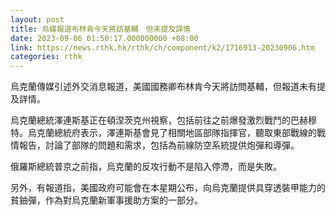 ```yaml
---
layout: post
title: 烏媒報道布林肯今天將訪基輔　但未提及詳情
date: 2023-09-06 01:50:17.000000000 +08:00
link: https://news.rthk.hk/rthk/ch/component/k2/1716913-20230906.htm
categories: rthk
---
```


烏克蘭傳媒引述外交消息報道，美國國務卿布林肯今天將訪問基輔，但報道未有提及詳情。

烏克蘭總統澤連斯基正在頓涅茨克州視察，包括前往之前爆發激烈戰鬥的巴赫穆特。烏克蘭總統府表示，澤連斯基會見了相關地區部隊指揮官，聽取東部戰線的戰情報告，討論了部隊的問題和需求，包括為前線防空系統提供炮彈和導彈。

俄羅斯總統普京之前指，烏克蘭的反攻行動不是陷入停滯，而是失敗。

另外，有報道指，美國政府可能會在本星期公布，向烏克蘭提供具穿透裝甲能力的貧鈾彈，作為對烏克蘭新軍事援助方案的一部分。
